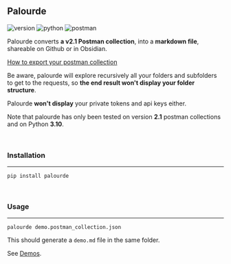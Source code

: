 ## Palourde

![version](https://img.shields.io/badge/version-1.0.4-blue) ![python](https://img.shields.io/badge/python-%3E=3.10-brightgreen) ![postman](https://img.shields.io/badge/postman%20collection-2.1-yellowgreen) 

Palourde converts **a v2.1 Postman collection**,  into a **markdown file**, shareable on Github or in Obsidian.

[How to export your postman collection](https://learning.postman.com/docs/getting-started/importing-and-exporting-data/#exporting-collections)

Be aware, palourde will explore recursively all your folders and subfolders to get to the requests, so **the end result won't display your folder structure**.

Palourde **won't display** your private tokens and api  keys either.

Note that palourde has only been tested on version **2.1** postman collections and on Python **3.10**.


<br>

### Installation
---

```shell
pip install palourde
```

<br>

### Usage
---

```shell
palourde demo.postman_collection.json
```

This should generate a `demo.md` file in the same folder.

See [Demos](https://github.com/bagabool/palourde/tree/main/demo).
